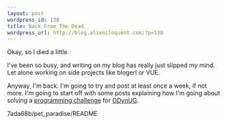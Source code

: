 ```yaml
---
layout: post
wordpress_id: 138
title: Back From The Dead
wordpress_url: http://blog.alieniloquent.com/?p=138
---
```

Okay, so I died a little.

I've been so busy, and writing on my blog has really just slipped my mind. Let
alone working on side projects like blogerl or VUE.

Anyway, I'm back. I'm going to try and post at least once a week, if not more.
I'm going to start off with some posts explaining how I'm going about solving
a [programming challenge][1] for [ODynUG][2].

   [1]: http://github.com/stesla/odynug/blob/3d3d75cc4d70b189c625579ce841de3ce
7ada68b/pet_paradise/README

   [2]: http://odynug.kicks-ass.org

